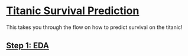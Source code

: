 # [Titanic Survival Prediction](https://www.kaggle.com/c/titanic/overview)

This takes you through the flow on how to predict survival on the titanic!

## [Step 1: EDA](https://github.com/joymichs/titanic-survival-prediction/blob/master/eda.ipynb)
